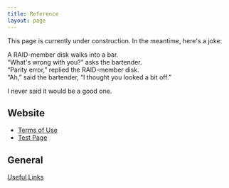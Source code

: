 ```yaml
---
title: Reference
layout: page
--- 
```


This page is currently under construction. In the meantime, here's a joke:

A RAID-member disk walks into a bar. <br>
“What's wrong with you?” asks the bartender.<br>
“Parity error,” replied the RAID-member disk. <br>
“Ah,” said the bartender, “I thought you looked a bit off.”

I never said it would be a good one. 

## Website ## 

- [Terms of Use](https://martbetz.github.io/terms-of-use.html)
- [ Test Page](https://martbetz.github.io/test.html)

## General ##

[ Useful Links](https://martbetz.github.io/links.html)